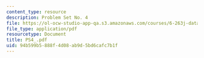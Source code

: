 ```yaml
---
content_type: resource
description: Problem Set No. 4
file: https://ol-ocw-studio-app-qa.s3.amazonaws.com/courses/6-263j-data-communication-networks-fall-2002/94b599b5888f4d08ab9d5bd6cafc7b1f_PS4_.pdf
file_type: application/pdf
resourcetype: Document
title: PS4_.pdf
uid: 94b599b5-888f-4d08-ab9d-5bd6cafc7b1f
---
```

